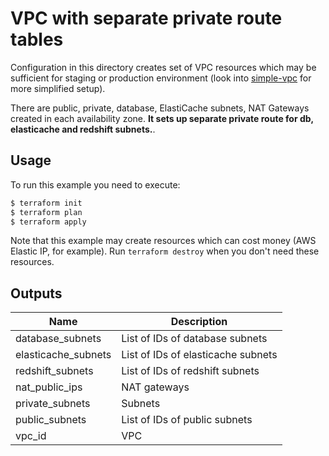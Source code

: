 # VPC with separate private route tables

Configuration in this directory creates set of VPC resources which may be sufficient for staging or production environment (look into [simple-vpc](../simple-vpc) for more simplified setup). 

There are public, private, database, ElastiCache subnets, NAT Gateways created in each availability zone. **It sets up separate private route for db, elasticache and redshift subnets.**.

## Usage

To run this example you need to execute:

```bash
$ terraform init
$ terraform plan
$ terraform apply
```

Note that this example may create resources which can cost money (AWS Elastic IP, for example). Run `terraform destroy` when you don't need these resources.

<!-- BEGINNING OF PRE-COMMIT-TERRAFORM DOCS HOOK -->

## Outputs

| Name | Description |
|------|-------------|
| database_subnets | List of IDs of database subnets |
| elasticache_subnets | List of IDs of elasticache subnets |
| redshift_subnets | List of IDs of redshift subnets |
| nat_public_ips | NAT gateways |
| private_subnets | Subnets |
| public_subnets | List of IDs of public subnets |
| vpc_id | VPC |

<!-- END OF PRE-COMMIT-TERRAFORM DOCS HOOK -->
